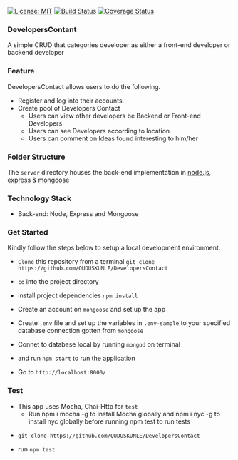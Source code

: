 [![License: MIT](https://img.shields.io/badge/License-MIT-brightgreen.svg)](https://choosealicense.com/licenses/mit/)
[![Build Status](https://travis-ci.org/QUDUSKUNLE/Developers-Contact-Directory.svg?branch=master)](https://travis-ci.org/QUDUSKUNLE/Developers-Contact-Directory)
[![Coverage Status](https://coveralls.io/repos/github/QUDUSKUNLE/Developers-Contact-Directory/badge.svg?branch=master)](https://coveralls.io/github/QUDUSKUNLE/Developers-Contact-Directory?branch=master)

### DevelopersContant
A simple CRUD that categories developer as either a front-end developer or backend developer

### Feature
DevelopersContact allows users to do the following.
 - Register and log into their accounts.
 - Create pool of Developers Contact
   - Users can view other developers be Backend or Front-end Developers
   - Users can see Developers according to location
   - Users can comment on Ideas found interesting to him/her

### Folder Structure

 The `server` directory houses the back-end implementation in <a href="https://nodejs.org/">node.js</a>, <a href="https://expressjs.com/">express</a> & <a href="https://http://mongoosejs.com/">mongoose</a>
 

### Technology Stack
- Back-end: Node, Express and Mongoose


### Get Started
  Kindly follow the steps below to setup a local development environment.
  + ```Clone``` this repository from a terminal ```git clone  https://github.com/QUDUSKUNLE/DevelopersContact```

  + ```cd``` into the project directory

  + install project dependencies ```npm install```

  + Create an account on ```mongoose``` and set up the app

  + Create ```.env``` file and set up the variables in ```.env-sample``` to your specified database connection gotten from ```mongoose```
   + Connet to database local by running `mongod` on terminal

   + and run `npm start` to run the application

   + Go to ```http://localhost:8000/```

### Test
 - This app uses Mocha, Chai-Http for `test`
   - Run npm i mocha -g to install Mocha globally and npm i nyc -g to install nyc globally before running npm test to run tests

+ ```git clone https://github.com/QUDUSKUNLE/DevelopersContact```

+ run ```npm test```
